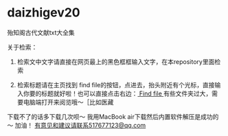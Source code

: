# daizhigev20
殆知阁古代文献txt大全集


关于检索：
1. 检索文中文字请直接在网页最上的黑色框框输入文字，在本repository里面检索

2. 检索标题请在主页找到 find file的按钮，点进去，抬头附近有个光标，直接输入你要的标题就好啦！也可以直接点击右边：<a href="https://github.com/garychowcmu/daizhigev20/find/master" class="btn btn-sm empty-icon float-right BtnGroup-item" data-pjax="" data-hotkey="t" data-ga-click="Repository, find file, location:repo overview">
      Find file
    </a>
有些文件夹过大，需要电脑端打开来阅览哦～［比如医藏

下载不了的话多下载几次呗～
我用MacBook air下载然后内置软件解压是成功的～
加油！
有意见和建议请联系517677123@qq.com
